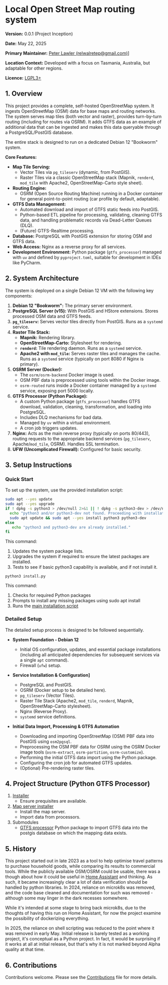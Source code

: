 # Local Open Street Map routing system

**Version:** 0.0.1 (Project Inception)

**Date:** May 22, 2025

**Primary Maintainer:** [Peter Lawler (relwalretep@gmail.com)](mailto:relwalretep@gmail.com)]

**Location Context:** Developed with a focus on Tasmania, Australia, but adaptable for other regions.

**Licence:** [LGPL3+](LICENCE.txt)

## 1. Overview

This project provides a complete, self-hosted OpenStreetMap system. It ingests OpenStreetMap (OSM) data for base maps
and routing networks. The system serves map tiles (both vector and raster), provides turn-by-turn routing (including for
routes via OSRM). It adds GTFS data as an example of additional data that can be ingested and makes this data queryable
through a PostgreSQL/PostGIS database.

The entire stack is designed to run on a dedicated Debian 12 "Bookworm" system.

**Core Features:**

* **Map Tile Serving:**
    * Vector Tiles via `pg_tileserv` (dynamic, from PostGIS).
    * Raster Tiles via a classic OpenStreetMap stack (Mapnik, `renderd`, `mod_tile` with Apache2, OpenStreetMap-Carto
      style sheet).
* **Routing Engine:**
    * OSRM (Open Source Routing Machine) running in a Docker container for general point-to-point routing (car profile
      by default, adaptable).
* **GTFS Data Management:**
    * Automated download and import of GTFS static feeds into PostGIS.
    * Python-based ETL pipeline for processing, validating, cleaning GTFS data, and handling problematic records via
      Dead-Letter Queues (DLQ).
    * (Future) GTFS-Realtime processing.
* **Database:** PostgreSQL with PostGIS extension for storing OSM and GTFS data.
* **Web Access:** Nginx as a reverse proxy for all services.
* **Development Environment:** Python package (`gtfs_processor`) managed with `uv` and defined by `pyproject.toml`,
  suitable for development in IDEs like PyCharm.

## 2. System Architecture

The system is deployed on a single Debian 12 VM with the following key components:

1. **Debian 12 "Bookworm":** The primary server environment.
2. **PostgreSQL Server (v15):** With PostGIS and HStore extensions. Stores processed OSM data and GTFS feeds.
3. **`pg_tileserv`:** Serves vector tiles directly from PostGIS. Runs as a `systemd` service.
4. **Raster Tile Stack:**
    * **Mapnik:** Rendering library.
    * **OpenStreetMap-Carto:** Stylesheet for rendering.
    * **`renderd`:** Tile rendering daemon. Runs as a `systemd` service.
    * **Apache2 with `mod_tile`:** Serves raster tiles and manages the cache. Runs as a `systemd` service (typically
      on port 8080 if Nginx is primary).
5. **OSRM Server (Docker):**
    * The `osrm/osrm-backend` Docker image is used.
    * OSM PBF data is preprocessed using tools within the Docker image.
    * `osrm-routed` runs inside a Docker container managed by a `systemd` service, exposing port 5000 locally.
6. **GTFS Processor (Python Package):**
    * A custom Python package (`gtfs_processor`) handles GTFS download, validation, cleaning, transformation, and
      loading into PostgreSQL.
    * Includes DLQ mechanisms for bad data.
    * Managed by `uv` within a virtual environment.
    * A cron job triggers updates.
7. **Nginx:** Acts as the main reverse proxy (typically on ports 80/443), routing requests to the appropriate backend
   services (`pg_tileserv`, Apache/`mod_tile`, OSRM). Handles SSL termination.
8. **UFW (Uncomplicated Firewall):** Configured for basic security.

## 3. Setup Instructions

### Quick Start

To set up the system, use the provided installation script:

```bash
sudo apt --yes update
sudo apt --yes upgrade
if ! dpkg -s python3 > /dev/null 2>&1 || ! dpkg -s python3-dev > /dev/null 2>&1; then 
  echo "python3 and/or python3-dev not found. Proceeding with installation..."
  sudo apt update && sudo apt --yes install python3 python3-dev
else
   echo "python3 and python3-dev are already installed."
fi
```

This command:

1. Updates the system package lists.
2. Upgrades the system if required to ensure the latest packages are installed.
3. Tests to see if basic python3 capability is available, and if not install it.

```
python3 install.py
```

This command:

1. Checks for required Python packages
2. Prompts to install any missing packages using sudo apt install
3. Runs the [main installation script](install_map_server.py)

### Detailed Setup

The detailed setup process is designed to be followed sequentially.

* **System Foundation - Debian 12**
    * Initial OS configuration, updates, and essential package installations (including all anticipated dependencies for
      subsequent services via a single `apt` command).
    * Firewall (`ufw`) setup.

* **Service Installation & Configuration]**
    * PostgreSQL and PostGIS.
    * OSRM (Docker setup to be detailed here).
    * `pg_tileserv` (Vector Tiles).
    * Raster Tile Stack (Apache2, `mod_tile`, `renderd`, Mapnik, OpenStreetMap-Carto stylesheet).
    * Nginx (Reverse Proxy).
    * `systemd` service definitions.

* **Initial Data Import, Processing & GTFS Automation**
    * Downloading and importing OpenStreetMap (OSM) PBF data into PostGIS using `osm2pgsql`.
    * Preprocessing the OSM PBF data for OSRM using the OSRM Docker image tools (`osrm-extract`, `osrm-partition`,
      `osrm-customize`).
    * Performing the initial GTFS data import using the Python package.
    * Configuring the cron job for automated GTFS updates.
    * (Optional) Pre-rendering raster tiles.

## 4. Project Structure (Python GTFS Processor)

1. [Installer](install.py)
    * Ensure prequisites are available.
2. [Map server installer](install_map_server.py)
    * Install the map server.
    * Import data from processors.
3. Submodules
    * [GTFS processor](gtfs_processor) Python package to import GTFS data into the postgis database on which
      the mapping data exists.

## 5. History

This project started out in late 2023 as a tool to help optimise travel patterns to purchase household goods,
while comparing its results to commercial tools. While the publicly available OSM/OSRM could be usable, there was a
though about how it could be useful in [Home Assistant](https://home-assistant.io) and thinking. As such, it became
increasingly clear a lot of data verification should be handled by python libraries. In 2024, reliance on microk8s
was removed, and the code base cleaned and documentation for such was removed - although some may linger in the
dark recesses somewhere.

While it's intended at some stage to bring back microk8s, due to the thoughts of having this run on Home Assistant, for
now the project examine the possibility of dockerizing everything.

In 2025, the reliance on shell scripting was reduced to the point where it was removed in early May. Initial release is
barely tested as a working project, it's conceptual as a Python project. In fact, it would be surprising if it
works at all at initial release, but that's why it is not marked beyond Alpha quality at that time.

## 6. Contributions

Contributions welcome. Please see the [Contributions](CONTRIBUTING.md) file for more details.
